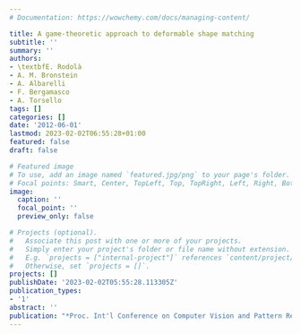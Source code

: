 ```yaml
---
# Documentation: https://wowchemy.com/docs/managing-content/

title: A game-theoretic approach to deformable shape matching
subtitle: ''
summary: ''
authors:
- \textbfE. Rodolà
- A. M. Bronstein
- A. Albarelli
- F. Bergamasco
- A. Torsello
tags: []
categories: []
date: '2012-06-01'
lastmod: 2023-02-02T06:55:28+01:00
featured: false
draft: false

# Featured image
# To use, add an image named `featured.jpg/png` to your page's folder.
# Focal points: Smart, Center, TopLeft, Top, TopRight, Left, Right, BottomLeft, Bottom, BottomRight.
image:
  caption: ''
  focal_point: ''
  preview_only: false

# Projects (optional).
#   Associate this post with one or more of your projects.
#   Simply enter your project's folder or file name without extension.
#   E.g. `projects = ["internal-project"]` references `content/project/deep-learning/index.md`.
#   Otherwise, set `projects = []`.
projects: []
publishDate: '2023-02-02T05:55:28.113305Z'
publication_types:
- '1'
abstract: ''
publication: "*Proc. Int'l Conference on Computer Vision and Pattern Recognition (CVPR)*"
---
```

